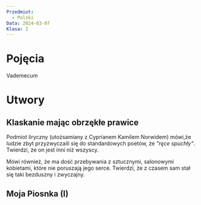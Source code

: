 ```yaml
---
Przedmiot:
  - Polski
Data: 2024-03-07
Klasa: 2
---
```

# Pojęcia

Vademecum

# Utwory
## Klaskanie mając obrzękłe prawice

Podmiot liryczny (utożsamiany z Cyprianem Kamilem Norwidem) mówi,że ludzie zbyt przyzwyczaili się do standardowych poetów, że *"ręce spuchły"*. Twierdzi, że on jest inni niż wszyscy.

Mówi również, że ma dość przebywania z sztucznymi, salonowymi kobietami, które nie poruszają jego serce. Twierdzi, że z czasem sam stał się taki bezduszny i zwyczajny.

## Moja Piosnka (I)
